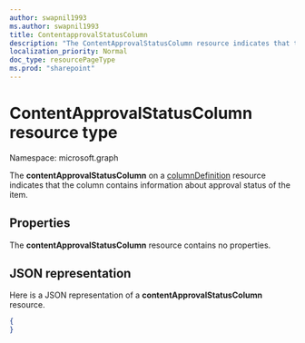 ```yaml
---
author: swapnil1993
ms.author: swapnil1993
title: ContentapprovalStatusColumn
description: "The ContentApprovalStatusColumn resource indicates that the column contains information about approval status of the item."
localization_priority: Normal
doc_type: resourcePageType
ms.prod: "sharepoint"
---
```

# ContentApprovalStatusColumn resource type

Namespace: microsoft.graph

The **contentApprovalStatusColumn** on a [columnDefinition](columnDefinition.md) resource indicates that the column contains information about approval status of the item.

## Properties

The **contentApprovalStatusColumn** resource contains no properties.

## JSON representation

Here is a JSON representation of a **contentApprovalStatusColumn** resource.
<!-- { "blockType": "resource", "@odata.type": "microsoft.graph.contentApprovalStatusColumn" } -->

```json
{
}
```

[columnDefinition]: columnDefinition.md
